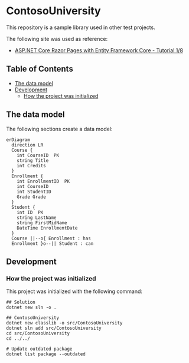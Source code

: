 # ContosoUniversity

This repository is a sample library used in other test projects.

The following site was used as reference:

- [ASP.NET Core Razor Pages with Entity Framework Core - Tutorial 1/8](https://docs.microsoft.com/ja-jp/aspnet/core/data/ef-rp/intro)

## Table of Contents <!-- omit in toc -->

- [The data model](#the-data-model)
- [Development](#development)
  - [How the project was initialized](#how-the-project-was-initialized)

## The data model

The following sections create a data model:

```mermaid
erDiagram
  direction LR
  Course {
    int CourseID  PK
    string Title
    int Credits
  }
  Enrollment {
    int EnrollmentID  PK
    int CourseID
    int StudentID
    Grade Grade
  }
  Student {
    int ID  PK
    string LastName
    string FirstMidName
    DateTime EnrollmentDate
  }
  Course ||--o{ Enrollment : has
  Enrollment }o--|| Student : can
```

## Development

### How the project was initialized

This project was initialized with the following command:

```shell
## Solution
dotnet new sln -o .

## ContosoUniversity
dotnet new classlib -o src/ContosoUniversity
dotnet sln add src/ContosoUniversity
cd src/ContosoUniversity
cd ../../

# Update outdated package
dotnet list package --outdated
```
